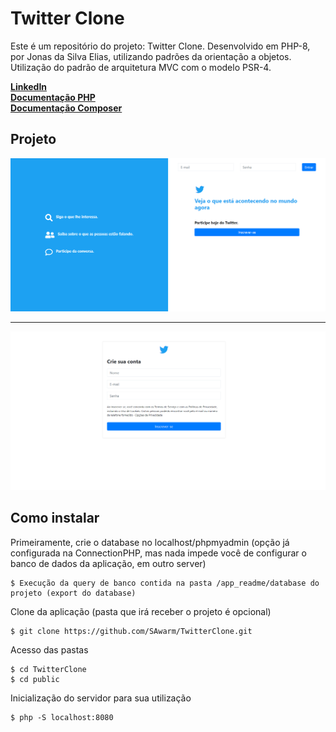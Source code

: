 # Twitter Clone
Este é um repositório do projeto: Twitter Clone. Desenvolvido em PHP-8, por Jonas da Silva Elias,
utilizando padrões da orientação a objetos.
Utilização do padrão de arquitetura MVC com o modelo PSR-4.

**[LinkedIn](https://www.linkedin.com/in/jonas-elias-475852215/)**<br>
**[Documentação PHP](https://www.php.net/docs.php)**<br>
**[Documentação Composer](https://getcomposer.org/doc/)**<br>

## Projeto

<img src="./app_readme/screenshots/login.png">
<hr>
<img src="./app_readme/screenshots/register.png">

## Como instalar

Primeiramente, crie o database no localhost/phpmyadmin
(opção já configurada na ConnectionPHP, mas nada impede você de configurar
o banco de dados da aplicação, em outro server)

```
$ Execução da query de banco contida na pasta /app_readme/database do projeto (export do database)
```

Clone da aplicação (pasta que irá receber o projeto é opcional)

```
$ git clone https://github.com/SAwarm/TwitterClone.git
```

Acesso das pastas

```
$ cd TwitterClone
$ cd public
```

Inicialização do servidor para sua utilização

```
$ php -S localhost:8080
```
